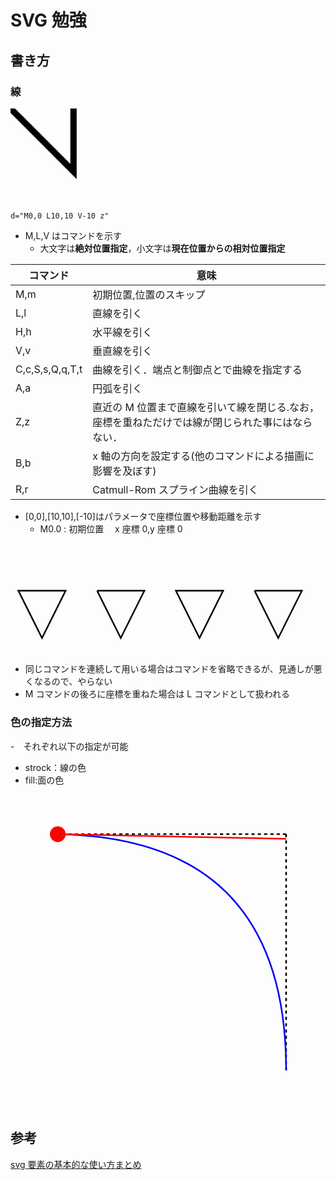 # SVG 勉強

## 書き方

### 線

<svg viewBox="0 0 50 15">
    <path stroke="black" stroke-width="1" fill="none"
      d="M0,0
         L10,10 
         V-10 
         z"/>
</svg>

```
d="M0,0 L10,10 V-10 z"
```

- M,L,V はコマンドを示す
  - 大文字は**絶対位置指定**，小文字は**現在位置からの相対位置指定**

| コマンド        | 意味                                                                                             |
| --------------- | ------------------------------------------------------------------------------------------------ |
| M,m             | 初期位置,位置のスキップ                                                                          |
| L,l             | 直線を引く                                                                                       |
| H,h             | 水平線を引く                                                                                     |
| V,v             | 垂直線を引く                                                                                     |
| C,c,S,s,Q,q,T,t | 曲線を引く．端点と制御点とで曲線を指定する                                                       |
| A,a             | 円弧を引く                                                                                       |
| Z,z             | 直近の M 位置まで直線を引いて線を閉じる.なお，座標を重ねただけでは線が閉じられた事にはならない． |
| B,b             | x 軸の方向を設定する(他のコマンドによる描画に影響を及ぼす)                                       |
| R,r             | Catmull-Rom スプライン曲線を引く                                                                 |

- [0,0],[10,10],[-10]はパラメータで座標位置や移動距離を示す
  - M0.0 : 初期位置　 x 座標 0,y 座標 0

<svg viewBox="0 0 200 70">
    <!-- z指定でパスを閉じる場合 -->
    <path stroke="black" stroke-width="1" fill="none" d="M5,30 h30 l-15,30 z"/>
    <!-- z指定なしで線を引く場合(パスが閉じられないから少し開いて見える)-->
    <path stroke="black" stroke-width="1" fill="none" d="M55,30 h30 l-15,30 l-15,-30"/>
    <!-- 途中でMを入れて複数図形の図形を一つにする -->
    <path stroke="black" stroke-width="1" fill="none" d="M105,30 h30 l-15,30 z M155,30 h30 l-15,30 l-15,-30"/>
</svg>

- 同じコマンドを連続して用いる場合はコマンドを省略できるが、見通しが悪くなるので、やらない
- M コマンドの後ろに座標を重ねた場合は L コマンドとして扱われる

### 色の指定方法

-　それぞれ以下の指定が可能

- strock：線の色
- fill:面の色

<svg viewBox="0 0 200 200">
    <path d="M 25 25 L 175 25" stroke="black" stroke-dasharray="2"/>
    <path d="M 175 25 L 175 175" stroke="black" stroke-dasharray="2"/>
    <path d="M 25 25 Q 175 25 175 175" stroke="blue" fill="none"/>
    <path stroke="red">
        <animate attributeName="d" calcMode="linear" from="M 25 25 L 175 25" to="M 175 25 L 175 175" begin="0s" dur="6s" repeatCount="indefinite"/>
    </path>
    <circle fill="red" r="5">
        <animateMotion path="M 25 25 Q 175 25 175 175" begin="0s" dur="6s" calcMode="linear" repeatCount="indefinite"/>
    </circle>
</svg>

## 参考

[svg 要素の基本的な使い方まとめ](http://defghi1977.html.xdomain.jp/tech/svgMemo/svgMemo_03.htm)
